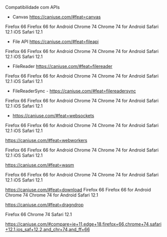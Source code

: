 
Compatibilidade com APIs

* Canvas https://caniuse.com/#feat=canvas

Firefox 66
Firefox 66 for Android
Chrome 74
Chrome 74 for Android
Safari 12.1
iOS Safari 12.1

* File API https://caniuse.com/#feat=fileapi

Firefox 66
Firefox 66 for Android
Chrome 74
Chrome 74 for Android
Safari 12.1
iOS Safari 12.1

* FileReader https://caniuse.com/#feat=filereader

Firefox 66
Firefox 66 for Android
Chrome 74
Chrome 74 for Android
Safari 12.1
iOS Safari 12.1

* FileReaderSync - https://caniuse.com/#feat=filereadersync

Firefox 66
Firefox 66 for Android
Chrome 74
Chrome 74 for Android
Safari 12.1
iOS Safari 12.1


* https://caniuse.com/#feat=websockets

Firefox 66
Firefox 66 for Android
Chrome 74
Chrome 74 for Android
Safari 12.1
iOS Safari 12.1

https://caniuse.com/#feat=webworkers

Firefox 66
Firefox 66 for Android
Chrome 74
Chrome 74 for Android
Safari 12.1
iOS Safari 12.1

https://caniuse.com/#feat=wasm

Firefox 66
Firefox 66 for Android
Chrome 74
Chrome 74 for Android
Safari 12.1
iOS Safari 12.1

https://caniuse.com/#feat=download
Firefox 66
Firefox 66 for Android
Chrome 74
Chrome 74 for Android
Safari 12.1

https://caniuse.com/#feat=dragndrop

Firefox 66
Chrome 74
Safari 12.1

https://caniuse.com/#compare=ie+11,edge+18,firefox+66,chrome+74,safari+12.1,ios_saf+12.2,and_chr+74,and_ff+66




